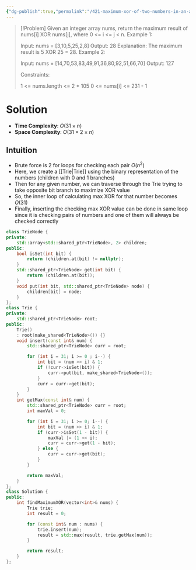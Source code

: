 ```yaml
---
{"dg-publish":true,"permalink":"/421-maximum-xor-of-two-numbers-in-an-array/","tags":["trie","bitManipulation","bitMask"]}
---
```


>[!Problem]
>Given an integer array nums, return the maximum result of nums[i] XOR nums[j], where 0 <= i <= j < n.
> Example 1:
> 
> Input: nums = [3,10,5,25,2,8]
> Output: 28
> Explanation: The maximum result is 5 XOR 25 = 28.
> Example 2:
> 
> Input: nums = [14,70,53,83,49,91,36,80,92,51,66,70]
> Output: 127
>  
> 
> Constraints:
> 
> 1 <= nums.length <= 2 * 105
> 0 <= nums[i] <= 231 - 1

# Solution
- **Time Complexity**: $O(31 \times n)$
- **Space Complexity**: $O(31 \times 2 \times n)$
## Intuition
- Brute force is 2 for loops for checking each pair $O(n^2)$
- Here, we create a [[Trie\|Trie]] using the binary representation of the numbers (children with 0 and 1 branches)
- Then for any given number, we can traverse through the Trie trying to take opposite bit branch to maximize XOR value
- So, the inner loop of calculating max XOR for that number becomes $O(31)$
- Finally, inserting the checking max XOR value can be done in same loop since it is checking pairs of numbers and one of them will always be checked correctly
```cpp
class TrieNode {
private:
    std::array<std::shared_ptr<TrieNode>, 2> children;
public:
    bool isSet(int bit) {
        return (children.at(bit) != nullptr);
    }
    std::shared_ptr<TrieNode> get(int bit) {
        return (children.at(bit));
    }
    void put(int bit, std::shared_ptr<TrieNode> node) {
        children[bit] = node;
    }
};
class Trie {
private:
    std::shared_ptr<TrieNode> root;
public:
    Trie()
    : root(make_shared<TrieNode>()) {}
    void insert(const int& num) {
        std::shared_ptr<TrieNode> curr = root;

        for (int i = 31; i >= 0 ; i--) {
            int bit = (num >> i) & 1;
            if (!curr->isSet(bit)) {
                curr->put(bit, make_shared<TrieNode>());
            }
            curr = curr->get(bit);
        }
    }
    int getMax(const int& num) {
        std::shared_ptr<TrieNode> curr = root;
        int maxVal = 0;

        for (int i = 31; i >= 0; i--) {
            int bit = (num >> i) & 1;
            if (curr->isSet(1 - bit)) {
                maxVal |= (1 << i);
                curr = curr->get(1 - bit);
            } else {
                curr = curr->get(bit);
            }
        }

        return maxVal;
    }
};
class Solution {
public:
    int findMaximumXOR(vector<int>& nums) {
        Trie trie;
        int result = 0;

        for (const int& num : nums) {
            trie.insert(num);
            result = std::max(result, trie.getMax(num));
        }

        return result;
    }
};
```